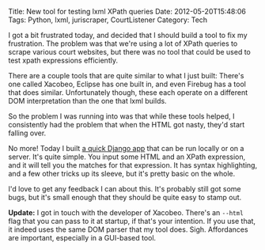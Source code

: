 Title: New tool for testing lxml XPath queries
Date: 2012-05-20T15:48:06
Tags: Python, lxml, juriscraper, CourtListener
Category: Tech

I got a bit frustrated today, and decided that I should build a tool to fix my frustration. The problem was that we're using a lot of XPath queries to scrape various court websites, but there was no tool that could be used to test xpath expressions efficiently.

There are a couple tools that are quite similar to what I just built: There's one called Xacobeo, Eclipse has one built in, and even Firebug has a tool that does similar. Unfortunately though, these each operate on a different DOM interpretation than the one that lxml builds. 

So the problem I was running into was that while these tools helped, I consistently had the problem that when the HTML got nasty, they'd start falling over. 

No more! Today I built [a quick Django app][1] that can be run locally or on a server. It's quite simple. You input some HTML and an XPath expression, and it will tell you the matches for that expression. It has syntax highlighting, and a few other tricks up its sleeve, but it's pretty basic on the whole.

I'd love to get any feedback I can about this. It's probably still got some bugs, but it's small enough that they should be quite easy to stamp out.

**Update:** I got in touch with the developer of Xacobeo. There's an `--html` 
flag that you can pass to it at startup, if that's your intention. If you use 
that, it indeed uses the same DOM parser that my tool does. Sigh. Affordances 
are important, especially in a GUI-based tool.

[1]: https://github.com/mlissner/lxml-xpath-tester/
